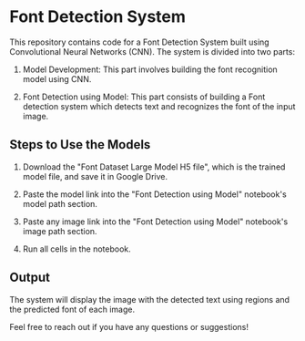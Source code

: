 # Font Detection System

This repository contains code for a Font Detection System built using Convolutional Neural Networks (CNN). The system is divided into two parts:

1. Model Development: This part involves building the font recognition model using CNN.

2. Font Detection using Model: This part consists of building a Font detection system which detects text and recognizes the font of the input image.

## Steps to Use the Models

1. Download the "Font Dataset Large Model H5 file", which is the trained model file, and save it in Google Drive.

2. Paste the model link into the "Font Detection using Model" notebook's model path section.

3. Paste any image link into the "Font Detection using Model" notebook's image path section.

4. Run all cells in the notebook.

## Output

The system will display the image with the detected text using regions and the predicted font of each image.

Feel free to reach out if you have any questions or suggestions!
